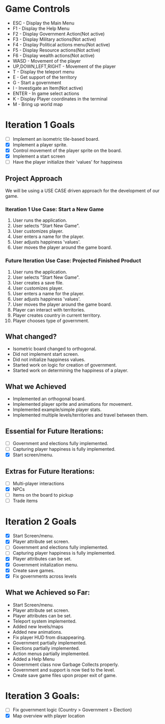 Game Controls
=============
+ ESC - Display the Main Menu
+ F1 - Display the Help Menu
+ F2 - Display Government Action(Not active)
+ F3 - Display Military actions(Not active)
+ F4 - Display Political actions menu(Not active)
+ F5 - Display Resource actions(Not active)
+ F6 - Display wealth actions(Not active)
+ WASD - Movement of the player
+ UP,DOWN,LEFT,RIGHT - Movement of the player
+ T - Display the teleport menu
+ E - Get support of the territory
+ G - Start a government
+ I - Investigate an Item(Not active)
+ ENTER - In game select actions
+ K - Display Player coordinates in the terminal
+ M - Bring up world map

Iteration 1 Goals
=================
- [ ] Implement an isometric tile-based board.
- [x] Implement a player sprite.
- [x] Control movement of the player sprite on the board.
- [x] Implement a start screen
- [ ] Have the player initialize their 'values' for happiness

Project Approach
----------------
We will be using a USE CASE driven approach for the development of our game.

### Iteration 1 Use Case: Start a New Game
1. User runs the application.
2. User selects "Start New Game".
3. User customizes player.
  1. User enters a name for the player.
  2. User adjusts happiness 'values'.
4. User moves the player around the game board.

### Future Iteration Use Case: Projected Finished Product
1. User runs the application.
2. User selects "Start New Game".
3. User creates a save file.
4. User customizes player.
  1. User enters a name for the player.
  2. User adjusts happiness 'values'.
5. User moves the player around the game board.
  1. Player can interact with territories.
6. Player creates country in current territory.
7. Player chooses type of government.

What changed?
-------------
+ Isometric board changed to orthogonal.
+ Did not implement start screen.
+ Did not initialize happiness values.
+ Started work on logic for creation of government.
+ Started work on determining the happiness of a player.

What we Achieved
----------------
+ Implemented an orthogonal board.
+ Implemented player sprite and animations for movement.
+ Implemented example/simple player stats.
+ Implemented multiple levels/territories and travel between them.

Essential for Future Iterations:
--------------------------------
+ [ ] Government and elections fully implemented.
+ [ ] Capturing player happiness is fully implemented.
+ [x] Start screen/menu.

Extras for Future Iterations:
----------------------------
+ [ ] Multi-player interactions
+ [x] NPCs
+ [ ] Items on the board to pickup
+ [ ] Trade items

Iteration 2 Goals
=================
- [x] Start Screen/menu.
- [x] Player attribute set screen.
- [ ] Government and elections fully implemented.
- [ ] Capturing player happiness is fully implemented.
- [x] Player attributes can be set.
- [x] Government initalization menu.
- [x] Create save games.
- [X] Fix governments across levels

What we Achieved so Far:
------------------------
+ Start Screen/menu.
+ Player attribute set screen.
+ Player attributes can be set.
+ Teleport system implemented.
+ Added new levels/maps
+ Added new animations.
+ Fix player HUD from disappearing.
+ Government partially implemented.
+ Elections partially implemented.
+ Action menus partially implemented.
+ Added a Help Menu
+ Government class now Garbage Collects properly.
+ Government and support is now tied to the level.
+ Create save game files upon proper exit of game.

Iteration 3 Goals:
==================
- [ ] Fix government logic (Country > Government > Election)
- [x] Map overview with player location
